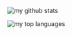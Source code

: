 ![my github stats](https://github-readme-stats.vercel.app/api?username=matalina&count_private=true&show_icons=true&include_all_commits=true)

![my top languages](https://github-readme-stats.vercel.app/api/top-langs/?username=matalina)
